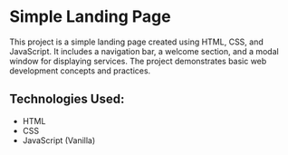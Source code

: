 # Simple Landing Page

This project is a simple landing page created using HTML, CSS, and JavaScript. It includes a navigation bar, a welcome section, and a modal window for displaying services. The project demonstrates basic web development concepts and practices.

## Technologies Used:
- HTML
- CSS
- JavaScript (Vanilla)
